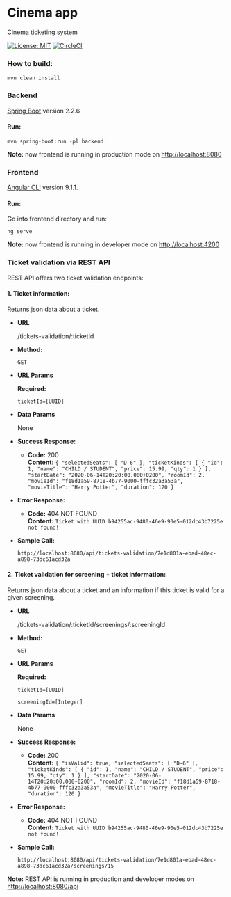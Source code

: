 # Cinema app 
Cinema ticketing system

[![License: MIT](https://img.shields.io/badge/License-MIT-yellow.svg)](https://opensource.org/licenses/MIT)
[![CircleCI](https://circleci.com/gh/pwr-piisw/cinema-app.svg?style=svg&circle-token=93a34822c6b9c6d509a0251a5b496a9fded5e441)](https://circleci.com/gh/pwr-piisw/cinema-app)

### How to build:
```shell script
mvn clean install
```

### Backend
[Spring Boot](https://github.com/spring-projects/spring-boot) version 2.2.6
#### Run: 
```shell script
mvn spring-boot:run -pl backend
```
__Note:__ now frontend is running in production mode on [http://localhost:8080](http://localhost:8080)

### Frontend
[Angular CLI](https://github.com/angular/angular-cli) version 9.1.1.
#### Run:
Go into frontend directory and run:
```shell script
ng serve
```
__Note:__ now frontend is running in developer mode on [http://localhost:4200](http://localhost:4200)

### Ticket validation via REST API
REST API offers two ticket validation endpoints:

#### 1. Ticket information: 
  Returns json data about a ticket.

* **URL**

  /tickets-validation/:ticketId

* **Method:**

  `GET`
  
*  **URL Params**

   **Required:**
 
   `ticketId=[UUID]`

* **Data Params**

  None

* **Success Response:**

  * **Code:** 200 <br />
    **Content:** `{
    "selectedSeats": [
        "D-6"
    ],
    "ticketKinds": [
        {
            "id": 1,
            "name": "CHILD / STUDENT",
            "price": 15.99,
            "qty": 1
        }
    ],
    "startDate": "2020-06-14T20:20:00.000+0200",
    "roomId": 2,
    "movieId": "f18d1a59-8718-4b77-9000-fffc32a3a53a",
    "movieTitle": "Harry Potter",
    "duration": 120
}`
 
* **Error Response:**

  * **Code:** 404 NOT FOUND <br />
    **Content:** `Ticket with UUID b94255ac-9480-46e9-90e5-012dc43b7225e not found!`

* **Sample Call:**

  `http://localhost:8080/api/tickets-validation/7e1d801a-ebad-48ec-a898-73dc61acd32a`
  

#### 2. Ticket validation for screening + ticket information: 
  Returns json data about a ticket and an information if this ticket is valid for a given screening.

* **URL**

  /tickets-validation/:ticketId/screenings/:screeningId

* **Method:**

  `GET`
  
*  **URL Params**

   **Required:**
 
   `ticketId=[UUID]`
   
   `screeningId=[Integer]`

* **Data Params**

  None

* **Success Response:**

  * **Code:** 200 <br />
    **Content:** `{
    "isValid": true,
    "selectedSeats": [
        "D-6"
    ],
    "ticketKinds": [
        {
            "id": 1,
            "name": "CHILD / STUDENT",
            "price": 15.99,
            "qty": 1
        }
    ],
    "startDate": "2020-06-14T20:20:00.000+0200",
    "roomId": 2,
    "movieId": "f18d1a59-8718-4b77-9000-fffc32a3a53a",
    "movieTitle": "Harry Potter",
    "duration": 120
}`
 
* **Error Response:**

  * **Code:** 404 NOT FOUND <br />
    **Content:** `Ticket with UUID b94255ac-9480-46e9-90e5-012dc43b7225e not found!`

* **Sample Call:**

  `http://localhost:8080/api/tickets-validation/7e1d801a-ebad-48ec-a898-73dc61acd32a/screenings/15`
  
__Note:__ REST API is running in production and developer modes on [http://localhost:8080/api](http://localhost:8080/api)
